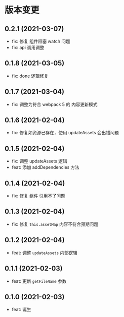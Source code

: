# 版本变更

## 0.2.1 (2021-03-07)

- fix: 修复 组件阻塞 watch 问题
- fix: api 调用调整

## 0.1.8 (2021-03-05)

- fix: done 逻辑修复

## 0.1.7 (2021-03-04)

- fix: 调整为符合 webpack 5 的 内容更新模式

## 0.1.6 (2021-02-04)

- fix: 修复如资源已存在，使用 updateAssets 会出错问题

## 0.1.5 (2021-02-04)

- fix: 调整 updateAssets 逻辑
- feat: 添加 addDependencies 方法

## 0.1.4 (2021-02-04)

- fix: 修复 组件 引用不了问题

## 0.1.3 (2021-02-04)

- fix: 修复 `this.assetMap` 内容不符合预期问题

## 0.1.2 (2021-02-04)

- feat: 调整 `updateAssets` 内部逻辑

## 0.1.1 (2021-02-03)

- feat: 更新 `getFileName` 参数

## 0.1.0 (2021-02-03)

- feat: 诞生
